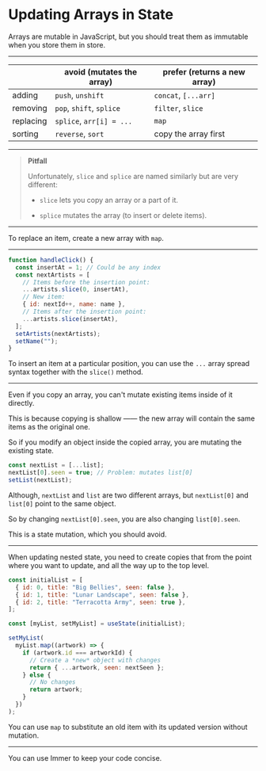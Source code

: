 # Updating Arrays in State

Arrays are mutable in JavaScript, but you should treat them as immutable when you store them in store.

---

|           | avoid (mutates the array) | prefer (returns a new array) |
| --------- | ------------------------- | ---------------------------- |
| adding    | `push`, `unshift`         | `concat`, `[...arr]`         |
| removing  | `pop`, `shift`, `splice`  | `filter`, `slice`            |
| replacing | `splice`, `arr[i] = ...`  | `map`                        |
| sorting   | `reverse`, `sort`         | copy the array first         |

---

> **Pitfall**
>
> Unfortunately, `slice` and `splice` are named similarly but are very different:
>
> - `slice` lets you copy an array or a part of it.
>
> - `splice` mutates the array (to insert or delete items).

---

To replace an item, create a new array with `map`.

---

```js
function handleClick() {
  const insertAt = 1; // Could be any index
  const nextArtists = [
    // Items before the insertion point:
    ...artists.slice(0, insertAt),
    // New item:
    { id: nextId++, name: name },
    // Items after the insertion point:
    ...artists.slice(insertAt),
  ];
  setArtists(nextArtists);
  setName("");
}
```

To insert an item at a particular position, you can use the `...` array spread syntax together with the `slice()` method.

---

Even if you copy an array, you can't mutate existing items inside of it directly.

This is because copying is shallow —— the new array will contain the same items as the original one.

So if you modify an object inside the copied array, you are mutating the existing state.

```js
const nextList = [...list];
nextList[0].seen = true; // Problem: mutates list[0]
setList(nextList);
```

Although, `nextList` and `list` are two different arrays, but `nextList[0]` and `list[0]` point to the same object.

So by changing `nextList[0].seen`, you are also changing `list[0].seen`.

This is a state mutation, which you should avoid.

---

When updating nested state, you need to create copies that from the point where you want to update, and all the way up to the top level.

```js
const initialList = [
  { id: 0, title: "Big Bellies", seen: false },
  { id: 1, title: "Lunar Landscape", seen: false },
  { id: 2, title: "Terracotta Army", seen: true },
];

const [myList, setMyList] = useState(initialList);

setMyList(
  myList.map((artwork) => {
    if (artwork.id === artworkId) {
      // Create a *new* object with changes
      return { ...artwork, seen: nextSeen };
    } else {
      // No changes
      return artwork;
    }
  })
);
```

You can use `map` to substitute an old item with its updated version without mutation.

---

You can use Immer to keep your code concise.

